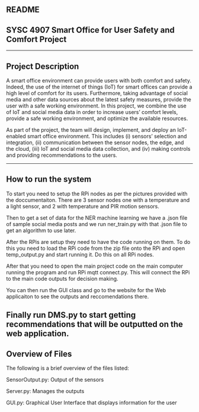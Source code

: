 README
----------------------------------------------------------
SYSC 4907 Smart Office for User Safety and Comfort Project
----------------------------------------------------------

-------------------
Project Description
-------------------

A smart office environment can provide users with both comfort and safety. Indeed, the use of the internet of things (IoT) for smart offices can provide a high level of comfort for its users. Furthermore, taking advantage of social media and other data sources about the latest safety measures, provide the user with a safe working environment. In this project, we combine the use of IoT and social media data in order to increase users’ comfort levels, provide a safe working environment, and optimize the available resources.

As part of the project, the team will design, implement, and deploy an IoT-enabled smart office environment. This includes (i) sensors’ selection and integration, (ii) communication between the sensor nodes, the edge, and the cloud, (iii) IoT and social media data collection, and (iv) making controls and providing recommendations to the users.


---------------------
How to run the system
---------------------

To start you need to setup the RPi nodes as per the pictures provided with the doccumentaiton.
There are 3 sensor nodes one with a temperature and a light sensor, and 2 with temperature and PIR motion sensors.

Then to get a set of data for the NER machine learning we have a .json file of sample social media posts and we run ner_train.py with that .json file
to get an algorithm to use later. 

After the RPis are setup they need to have the code running on them. To do this you need to load the RPi code from the zip file
onto the RPi and open temp_output.py and start running it. Do this on all RPi nodes.

After that you need to open the main project code on the main computer running the program and run RPi mqtt connect.py. 
This will connect the RPi to the main code outputs for decision making.

You can then run the GUI class and go to the website for the Web applicaiton to see the outputs and reccomendations there.

Finally run DMS.py to start getting recommendations that will be outputted on the web application. 
-----------------
Overview of Files   
-----------------

The following is a brief overview of the files listed:


SensorOutput.py: Output of the sensors

Server.py: Manages the outputs

GUI.py: Graphical User Interface that displays information for the user
